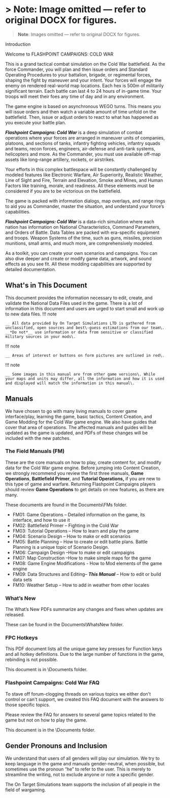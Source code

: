 # > **Note**: Image omitted — refer to original DOCX for figures.

> **Note**: Images omitted — refer to original DOCX for figures.


Introduction

Welcome to FLASHPOINT CAMPAIGNS: COLD WAR

This is a grand tactical combat simulation on the Cold War battlefield\. As the force Commander, you will plan and then issue orders and Standard Operating Procedures to your battalion, brigade, or regimental forces, shaping the fight by maneuver and your intent\. Your forces will engage the enemy on rendered real\-world map locations\. Each hex is 500m of militarily significant terrain\. Each battle can last 4 to 24 hours of in\-game time\. Your troops will meet their foes any time of day and in any environment\. 

The game engine is based on asynchronous WEGO turns\. This means you will issue orders and then watch a variable amount of time unfold on the battlefield\. Then, issue or adjust orders to react to what has happened as you execute your battle plan\. 

__*Flashpoint Campaigns: Cold War*__ is a deep simulation of combat operations where your forces are arranged in maneuver units of companies, platoons, and sections of tanks, infantry fighting vehicles, infantry squads and teams, recon forces, engineers, air\-defense and anti\-tank systems, helicopters and more\. As the Commander, you must use available off\-map assets like long\-range artillery, rockets, or airstrikes\. 

Your efforts in this complex battlespace will be constantly challenged by modeled features like Electronic Warfare, Air Superiority, Realistic Weather, Line of Sight and Fire, Terrain and Elevation, Smoke and Mines, and Human Factors like training, morale, and readiness\. All these elements must be considered if you are to be victorious on the battlefield\. 

The game is packed with information dialogs, map overlays, and range rings to aid you as Commander, master the situation, and understand your force’s capabilities\.

__*Flashpoint Campaigns: Cold War*__ is a data\-rich simulation where each nation has information on National Characteristics, Command Parameters, and Orders of Battle\. Data Tables are packed with era\-specific equipment and troops\. Weapon Systems of the time, such as guns, missiles, precision munitions, small arms, and much more, are comprehensively modeled\. 

As a toolkit, you can create your own scenarios and campaigns\. You can also dive deeper and create or modify game data, artwork, and sound effects as you see fit\. All these modding capabilities are supported by detailed documentation\.

## What's in This Document

This document provides the information necessary to edit, create, and validate the National Data Files used in the game\. There is a lot of information in this document and users are urged to start small and work up to new data files\.
!!! note

    __ All data provided by On Target Simulations LTD is gathered from unclassified, open sources and best\-guess estimations from our team\. __*Do not*__ use information or data from sensitive or classified military sources in your mods\.

!!! note

    __ Areas of interest or buttons on form pictures are outlined in red\.

!!! note

    __ Some images in this manual are from other game versions\. While your maps and units may differ, all the information and how it is used and displayed will match the information in this manual\.


## Manuals

We have chosen to go with many living manuals to cover game interface/play, learning the game, basic tactics, Content Creation, and Game Modding for the Cold War game engine\. We also have guides that cover that area of operations\. The affected manuals and guides will be updated as the game is updated, and PDFs of these changes will be included with the new patches\.

### The Field Manuals \(FM\)

These are the core manuals on how to play, create content for, and modify data for the Cold War game engine\. Before jumping into Content Creation, we strongly recommend you review the first three manuals, __Game Operations__, __Battlefield Primer__, and __Tutorial Operations,__ if you are new to this type of game and warfare\. Returning Flashpoint Campaigns players should review __Game Operations__ to get details on new features, as there are many\. 

These documents are found in the Documents\\FMs folder\.

- FM01: Game Operations – Detailed information on the game, its interface, and how to use it
- FM02: Battlefield Primer – Fighting in the Cold War
- FM03: Tutorial Operations – How to learn and play the game
- FM04: Scenario Design – How to make or edit scenarios
- FM05: Battle Planning – How to create or edit battle plans\. Battle Planning is a unique topic of Scenario Design\.
- FM06: Campaign Design –How to make or edit campaigns
- FM07: Map Construction –How to make simple maps for the game
- FM08: Game Engine Modifications \- How to Mod elements of the game engine
- FM09: Data Structures and Editing– __*This Manual*__ – How to edit or build data sets
- FM10: Weather Setup – How to add in weather from other locales

### What’s New

The What’s New PDFs summarize any changes and fixes when updates are released\. 

These can be found in the Documents\\WhatsNew folder\.

### FPC Hotkeys

This PDF document lists all the unique game key presses for Function keys and all hotkey definitions\. Due to the large number of functions in the game, rebinding is not possible\.

This document is in \\Documents folder\.

### Flashpoint Campaigns: Cold War FAQ

To stave off forum\-clogging threads on various topics we either don't control or can't support, we created this FAQ document with the answers to those specific topics\.

Please review the FAQ for answers to several game topics related to the game but not on how to play the game\. 

This document is in the \\Documents folder\.

## Gender Pronouns and Inclusion

We understand that users of all genders will play our simulation\. We try to keep language in the game and manuals gender\-neutral, when possible, but sometimes use the pronoun “he” to refer to the user\. This is merely to streamline the writing, not to exclude anyone or note a specific gender\. 

The On Target Simulations team supports the inclusion of all people in the field of wargaming\.

